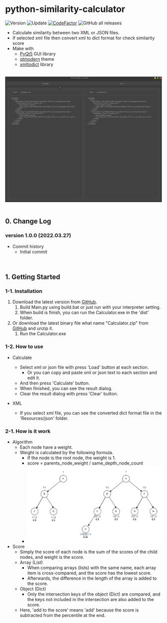 # python-similarity-calculator

![Version](https://img.shields.io/badge/Version-1.0.0-green)
![Update](https://img.shields.io/badge/Update-2022.03.27-blue)
[![CodeFactor](https://www.codefactor.io/repository/github/pepsizerosugar/xml-similarity-calculator/badge)](https://www.codefactor.io/repository/github/pepsizerosugar/xml-similarity-calculator)
![GitHub all releases](https://img.shields.io/github/downloads/pepsizerosugar/xml-similarity-calculator/total?color=orange)

* Calculate similarity between two XML or JSON files.
* If selected xml file then convert xml to dict format for check similarity score
* Make with
    * [PyQt5](https://github.com/PyQt5) GUI library
    * [qtmodern](https://github.com/gmarull/qtmodern) theme
    * [xmltodict](https://github.com/martinblech/xmltodict) library

<br>
<img src="./Resources/Img/demo.gif" alt="">
<br><br>

## 0. Change Log

### version 1.0.0 (2022.03.27)

* Commit history
    * Initial commit

<br>

## 1. Getting Started

### 1-1. Installation

1. Download the latest version from [GitHub](https://github.com/pepsizerosugar/xml-similarity-calculator/releases).
    1. Build Main.py using build.bat or just run with your interpreter setting.
    2. When build is finish, you can run the Calculator.exe in the 'dist' folder.
2. Or download the latest binary file what name "Calculator.zip"
   from [GitHub](https://github.com/pepsizerosugar/xml-similarity-calculator/releases) and unzip it.
    1. Run the Calculator.exe

### 1-2. How to use

* Calculate
    * Select xml or json file with press 'Load' button at each section.
        * Or you can copy and paste xml or json text to each section and edit it.
    * And then press 'Calculate' button.
    * When finished, you can see the result dialog.
    * Clear the result dialog with press 'Clear' button.

* XML
    * If you select xml file, you can see the converted dict format file in the 'Resources/json' folder.

### 2-1. How is it work

* Algorithm
    * Each node have a weight.
    * Weight is calculated by the following formula.
        * If the node is the root node, the weight is 1.
        * score = parents_node_weight / same_depth_node_count
        * <img src="./Resources/Img/weight.png" alt="">
* Score
  * Simply the score of each node is the sum of the scores of the child nodes, and weight is the score.
  * Array (List)
    * When comparing arrays (lists) with the same name, each array item is cross-compared, and the score has the lowest score.
    * Afterwards, the difference in the length of the array is added to the score.
  * Object (Dict)
    * Only the intersection keys of the object (Dict) are compared, and the keys not included in the intersection are also added to the score.
  * Here, 'add to the score' means 'add' because the score is subtracted from the percentile at the end.